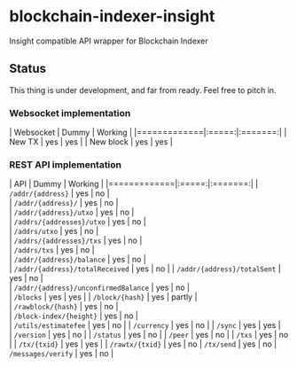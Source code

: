 # blockchain-indexer-insight
Insight compatible API wrapper for Blockchain Indexer

## Status
This thing is under development, and far from ready. Feel free to pitch in.

### Websocket implementation

| Websocket   | Dummy | Working |
|=============|:=====:|:=======:|
| New TX      | yes   | yes     |
| New block   | yes   | yes     |

### REST API implementation

| API         | Dummy | Working |
|=============|:=====:|:=======:|
| ```/addr/{address}``` | yes | no |    
| ```/addr/{address}/``` | yes | no |   
| ```/addr/{address}/utxo``` | yes | no |    
| ```/addrs/{addresses}/utxo``` | yes | no |   
| ```/addrs/utxo``` | yes | no |   
| ```/addrs/{addresses}/txs``` | yes | no |  
| ```/addrs/txs``` | yes | no |    
| ```/addr/{address}/balance``` | yes | no |   
| ```/addr/{address}/totalReceived``` | yes | no | 
| ```/addr/{address}/totalSent``` | yes | no |    
| ```/addr/{address}/unconfirmedBalance``` | yes | no |   
| ```/blocks``` | yes | yes |
| ```/block/{hash}``` | yes | partly |    
| ```/rawblock/{hash}``` | yes | no |    
| ```/block-index/{height}``` | yes | no |  
| ```/utils/estimatefee``` | yes | no | 
| ```/currency``` | yes | no | 
| ```/sync``` | yes | yes |   
| ```/version``` | yes | no |
| ```/status``` | yes | no |
| ```/peer``` | yes | no |
| ```/txs``` | yes | no |
| ```/tx/{txid}``` | yes | yes |
| ```/rawtx/{txid}``` | yes | no 
| ```/tx/send``` | yes | no 
| ```/messages/verify``` | yes | no | 



